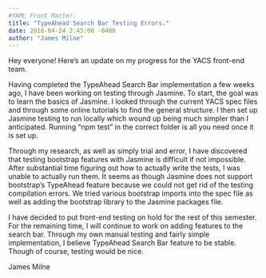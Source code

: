 ```yaml
---
#YAML Front Matter.
title: "TypeAhead Search Bar Testing Errors."
date: 2018-04-24 2:45:00 -0400
author: "James Milne"
---
```


Hey everyone! Here’s an update on my progress for the YACS front-end team.

Having completed the TypeAhead Search Bar implementation a few weeks ago, I have been working on testing through Jasmine. To start, the goal was to learn the basics of Jasmine. I looked through the current YACS spec files and through some online tutorials to find the general structure. I then set up Jasmine testing to run locally which wound up being much simpler than I anticipated. Running “npm test” in the correct folder is all you need once it is set up.

Through my research, as well as simply trial and error, I have discovered that testing bootstrap features with Jasmine is difficult if not impossible. After substantial time figuring out how to actually write the tests, I was unable to actually run them. It seems as though Jasmine does not support bootstrap’s TypeAhead feature because we could not get rid of the testing compilation errors. We tried various bootstrap imports into the spec file as well as adding the bootstrap library to the Jasmine packages file. 

I have decided to put front-end testing on hold for the rest of this semester. For the remaining time, I will continue to work on adding features to the search bar. Through my own manual testing and fairly simple implementation, I believe TypeAhead Search Bar feature to be stable. Though of course, testing would be nice.

James Milne


